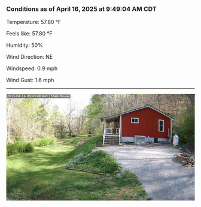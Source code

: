 ### Conditions as of April 16, 2025 at 9:49:04 AM CDT 

Temperature: 57.80 &deg;F

Feels like: 57.80 &deg;F

Humidity: 50%

Wind Direction: NE

Windspeed: 0.9 mph

Wind Gust: 1.6 mph

---

<img src="./images/latest.jpeg"/>

